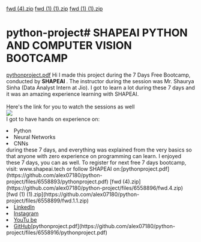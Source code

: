 [fwd (4).zip](https://github.com/alex07180/python-project/files/6558954/fwd.4.zip)
[fwd (1) (1).zip](https://github.com/alex07180/python-project/files/6558955/fwd.1.1.zip)
[fwd (1) (1).zip](https://github.com/alex07180/python-project/files/6558912/fwd.1.1.zip)
# python-project# SHAPEAI PYTHON AND COMPUTER VISION BOOTCAMP
[pythonproject.pdf](https://github.com/alex07180/python-project/files/6558906/pythonproject.pdf)
Hi I made this project during the 7 Days Free Bootcamp, conducted by <b> SHAPEAI
</b>.
The instructor during the session was Mr. Shaurya Sinha (Data Analyst Intern at Jio). I got to
learn a lot during these 7 days and it was an amazing experience learning with SHAPEAI.
<br><br>Here's the link for you to watch the sessions as well<br>
<a href="https://www.youtube.com/playlist?list=PL7zl8TDRnbulHqBNcsk_zeuy1RTKePPcg"> <img src="https://github.com/ShapeAI/PYTHON-AND-DATA-ANALYTICS/blob/main/YOUTUBE%20THUMBNAIL-2.png"> </a>
<br>I got to have hands on experience on:
<li>Python
<li>Neural Networks
<li>CNNs
<br>during these 7 days, and everything was explained from the very basics so that
anyone with zero experience on programming can learn.
I enjoyed these 7 days, you can as well. To register for next free 7 days bootcamp, visit:
www.shapeai.tech
or follow SHAPEAI on:[pythonproject.pdf](https://github.com/alex07180/python-project/files/6558893/pythonproject.pdf)
[fwd (4).zip](https://github.com/alex07180/python-project/files/6558896/fwd.4.zip)
[fwd (1) (1).zip](https://github.com/alex07180/python-project/files/6558899/fwd.1.1.zip)

<li><a href=
"https://in.linkedin.com/company/shapeai">LinkedIn</a>
<li><a href=
"https://www.instagram.com/shape.ai/?hl=en">Instagram</a>
<li><a
href=
"https://www.youtube.com/channel/UCTUvDLTW9meuDXWcbmISPdA">YouTu
be</a>
<li><a href=
"https://github.com/shapeai">GitHub</a>[pythonproject.pdf](https://github.com/alex07180/python-project/files/6558916/pythonproject.pdf)
